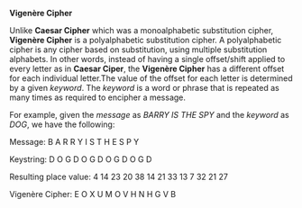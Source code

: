 **Vigenère Cipher**

Unlike **Caesar Cipher** which was a monoalphabetic substitution cipher, **Vigenère Cipher** is a polyalphabetic substitution cipher. A polyalphabetic cipher is any cipher based on substitution, using multiple substitution alphabets. In other words, instead of having a single offset/shift applied to every letter as in **Caesar Ciper**, the **Vigenère Cipher** has a different offset for each individual letter.The value of the offset for each letter is determined by a given *keyword*. The *keyword* is a word or phrase that is repeated as many times as required to encipher a message.

For example, given the *message* as *BARRY IS THE SPY* and the *keyword* as *DOG*, we have the following:

Message:				B  A  R  R  Y   I  S   T  H  E   S  P  Y

Keystring:				D  O  G  D  O   G  D   O  G  D   O  G  D

Resulting place value:	4  14 23 20 38  14 21  33 13 7   32 21 27

Vigenère Cipher:		E  O  X  U  M   O  V   H  N  H   G  V  B


